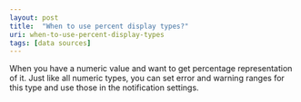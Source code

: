 ```yaml
---
layout: post
title:  "When to use percent display types?"
uri: when-to-use-percent-display-types
tags: [data sources]
---
```


When you have a numeric value and want to get percentage representation of it. Just like all numeric types, you can set error and warning ranges for this type and use those in the notification settings.

